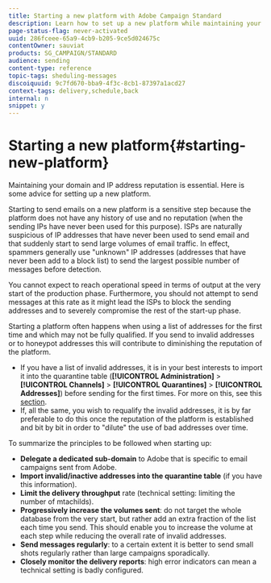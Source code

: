 ```yaml
---
title: Starting a new platform with Adobe Campaign Standard
description: Learn how to set up a new platform while maintaining your domain and IP address reputation with Adobe Campaign Standard.
page-status-flag: never-activated
uuid: 286fceee-65a9-4cb9-b205-9ce5d024675c
contentOwner: sauviat
products: SG_CAMPAIGN/STANDARD
audience: sending
content-type: reference
topic-tags: sheduling-messages
discoiquuid: 9c7fd670-bba9-4f3c-8cb1-87397a1acd27
context-tags: delivery,schedule,back
internal: n
snippet: y
---
```


# Starting a new platform{#starting-new-platform}

Maintaining your domain and IP address reputation is essential. Here is some advice for setting up a new platform.

Starting to send emails on a new platform is a sensitive step because the platform does not have any history of use and no reputation (when the sending IPs have never been used for this purpose). ISPs are naturally suspicious of IP addresses that have never been used to send email and that suddenly start to send large volumes of email traffic. In effect, spammers generally use "unknown" IP addresses (addresses that have never been add to a block list) to send the largest possible number of messages before detection.

You cannot expect to reach operational speed in terms of output at the very start of the production phase. Furthermore, you should not attempt to send messages at this rate as it might lead the ISPs to block the sending addresses and to severely compromise the rest of the start-up phase.

Starting a platform often happens when using a list of addresses for the first time and which may not be fully qualified. If you send to invalid addresses or to honeypot addresses this will contribute to diminishing the reputation of the platform.
* If you have a list of invalid addresses, it is in your best interests to import it into the quarantine table (**[!UICONTROL Administration]** > **[!UICONTROL Channels]** > **[!UICONTROL Quarantines]** > **[!UICONTROL Addresses]**) before sending for the first times. For more on this, see this [section](../../sending/using/understanding-quarantine-management.md#identifying-quarantined-addresses-for-the-entire-platform).
* If, all the same, you wish to requalify the invalid addresses, it is by far preferable to do this once the reputation of the platform is established and bit by bit in order to "dilute" the use of bad addresses over time.

To summarize the principles to be followed when starting up:
* **Delegate a dedicated sub-domain** to Adobe that is specific to email campaigns sent from Adobe.
* **Import invalid/inactive addresses into the quarantine table** (if you have this information).
* **Limit the delivery throughput** rate (technical setting: limiting the number of mtachilds).
* **Progressively increase the volumes sent**: do not target the whole database from the very start, but rather add an extra fraction of the list each time you send. This should enable you to increase the volume at each step while reducing the overall rate of invalid addresses.
* **Send messages regularly**: to a certain extent it is better to send small shots regularly rather than large campaigns sporadically.
* **Closely monitor the delivery reports**: high error indicators can mean a technical setting is badly configured.
